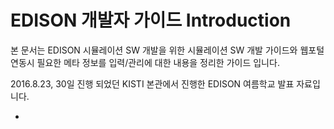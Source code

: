 EDISON 개발자 가이드 Introduction
=======

본 문서는 EDISON 시뮬레이션 SW 개발을 위한 시뮬레이션 SW 개발 가이드와 웹포털 연동시 필요한 메타 정보를 입력/관리에 대한 내용을 정리한 가이드 입니다. 


2016.8.23, 30일 진행 되었던 KISTI 본관에서 진행한 EDISON 여름학교 발표 자료입니다. 

 - 

